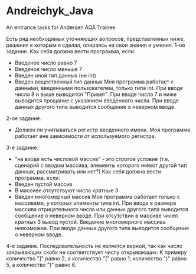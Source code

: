 # Andreichyk_Java
An entrance tasks for Andersen AQA Trainee

Есть ряд необходимых уточняющих вопросов, представленных ниже, решения к которым я сделал, опираясь на свои знания и умения. 
1-ое задание.
Как себя должна вести программа, если:
- Введеное число равно 7
- Введеное число меньше 7
- Введен иной тип данных (не int)
- Введен вещественный тип данных
  Моя программа работает с данными, введенными пользователем, только типа int. 
При вводе числа 8 и выше выводится "Привет".
При вводе числа 7 и ниже выводится прощание с указанием введенного числа.
При вводе данных другого типа выводится сообщение о неверном вводе.

2-ое задание.
- Должен ли учитываться регистр введенного имени.
  Моя программа работает вне зависимости от используемого регистра.
  
3-е задание.
- "на входе есть числовой массив" - это строгое условие (т.е. сценарий с вводом массива, элементы которого имеют другой тип данных, рассматривать или нет?)
Как себя должна вести программа, если:
- Введен пустой массив
- В массиве отсутствуют числа кратные 3
- Введен многомерный массив
  Моя программа работает только с массивами, у которых элементы типа int. 
  При вводе в размере массива отрицательного числа или данных другого типа выводится сообщение о неверном вводе.
  При отсутствии в массиве чисел кратных 3 вывод пустой.
  Введение многомерного массива невозможна.
  При вводе данных другого типа выводится сообщение о неверном вводе.
  
4-е задание.
  Последовательность не является верной, так как число закрывающих скобк не соответствует числу открывающих.
К примеру количество "]" равно 2, а количество "[" равно 1;
количество ")" равно 5, а количество ")" равно 6.

